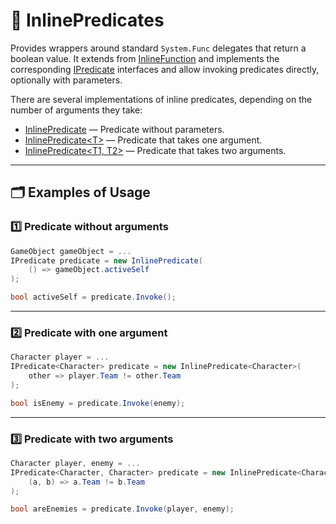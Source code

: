 # 🧩 InlinePredicates

Provides wrappers around standard `System.Func` delegates that return a boolean value. It extends
from [InlineFunction](InlineFunctions.md) and implements the corresponding [IPredicate](IPredicates.md) interfaces and
allow invoking predicates directly, optionally with parameters.

There are several implementations of inline predicates, depending on the number of arguments they take:

- [InlinePredicate](InlinePredicate.md) — Predicate without parameters.
- [InlinePredicate&lt;T&gt;](InlinePredicate%601.md) — Predicate that takes one argument.
- [InlinePredicate&lt;T1, T2&gt;](InlinePredicate%602.md) — Predicate that takes two arguments.

---

## 🗂 Examples of Usage

### 1️⃣ Predicate without arguments

```csharp
GameObject gameObject = ...
IPredicate predicate = new InlinePredicate(
    () => gameObject.activeSelf
);

bool activeSelf = predicate.Invoke();
```

---

### 2️⃣ Predicate with one argument

```csharp
Character player = ...
IPredicate<Character> predicate = new InlinePredicate<Character>(
    other => player.Team != other.Team
);

bool isEnemy = predicate.Invoke(enemy);
```

---

### 3️⃣ Predicate with two arguments

```csharp
Character player, enemy = ...
IPredicate<Character, Character> predicate = new InlinePredicate<Character, Character>(
    (a, b) => a.Team != b.Team
);

bool areEnemies = predicate.Invoke(player, enemy);
```